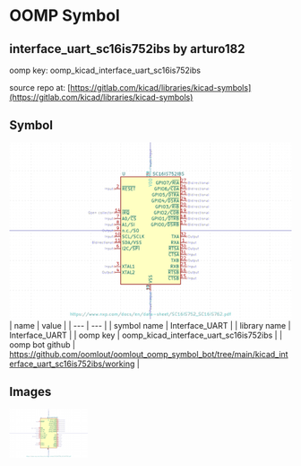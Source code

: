 # OOMP Symbol  
## interface_uart_sc16is752ibs  by arturo182  
  
oomp key: oomp_kicad_interface_uart_sc16is752ibs  
  
source repo at: [https://gitlab.com/kicad/libraries/kicad-symbols](https://gitlab.com/kicad/libraries/kicad-symbols)  
## Symbol  
  
[![working.png](working_600.png)](working.png)  
| name | value | 
| --- | --- | 
| symbol name | Interface_UART | 
| library name | Interface_UART | 
| oomp key | oomp_kicad_interface_uart_sc16is752ibs | 
| oomp bot github | https://github.com/oomlout/oomlout_oomp_symbol_bot/tree/main/kicad_interface_uart_sc16is752ibs/working | 
## Images  
  
[![working.png](working_140.png)](working.png)  
